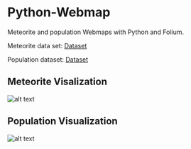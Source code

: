 # Python-Webmap
Meteorite and population Webmaps with Python and Folium.

Meteorite data set: [Dataset](https://catalog.data.gov/dataset/meteorite-landings-api)

Population dataset: [Dataset](https://data.world/edmadrigal/world-population-json)


## Meteorite Visalization
 
![alt text](http://www.kburchardt.com/images/meteo.png "Meteorite data")



## Population Visualization
![alt text](http://www.kburchardt.com/images/pop.png "Population data")


